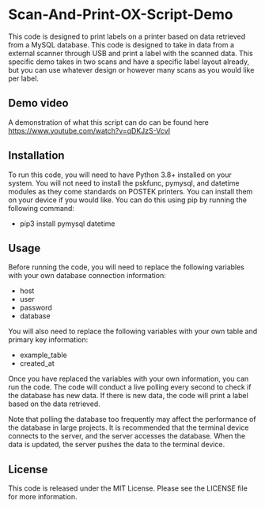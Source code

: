 # Scan-And-Print-OX-Script-Demo

This code is designed to print labels on a printer based on data retrieved from a MySQL database.
This code is designed to take in data from a external scanner through USB and print a label with the scanned data. This specific demo takes in two scans and have a specific label layout already, but you can use whatever design or however many scans as you would like per label. 

## Demo video

A demonstration of what this script can do can be found here
https://www.youtube.com/watch?v=qDKJzS-VcvI

## Installation

To run this code, you will need to have Python 3.8+ installed on your system. You will not need to install the pskfunc, pymysql, and datetime modules as they come standards on POSTEK printers. You can install them on your device if you would like. You can do this using pip by running the following command:

- pip3 install pymysql datetime

## Usage

Before running the code, you will need to replace the following variables with your own database connection information:

- host
- user
- password
- database

You will also need to replace the following variables with your own table and primary key information:

- example_table
- created_at

Once you have replaced the variables with your own information, you can run the code. The code will conduct a live polling every second to check if the database has new data. If there is new data, the code will print a label based on the data retrieved.

Note that polling the database too frequently may affect the performance of the database in large projects. It is recommended that the terminal device connects to the server, and the server accesses the database. When the data is updated, the server pushes the data to the terminal device.

## License

This code is released under the MIT License. Please see the LICENSE file for more information.

